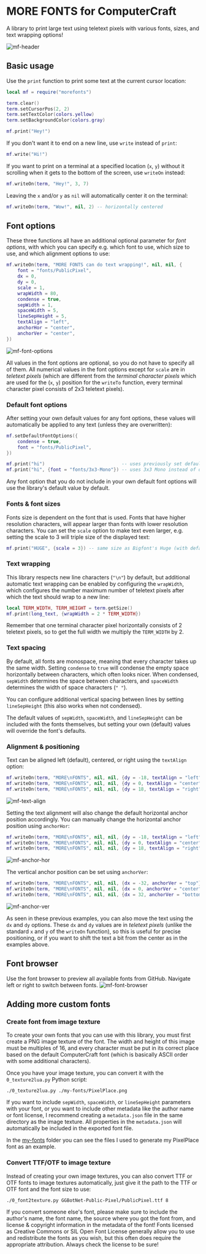 # MORE FONTS for ComputerCraft
A library to print large text using teletext pixels with various fonts, sizes, and text wrapping options!

![mf-header](https://github.com/MichielP1807/more-fonts/assets/16452219/bc8cd6c6-432b-45ac-8707-3392eb57ecc1)

## Basic usage
Use the `print` function to print some text at the current cursor location:
```lua
local mf = require("morefonts")

term.clear()
term.setCursorPos(2, 2)
term.setTextColor(colors.yellow)
term.setBackgroundColor(colors.gray)

mf.print("Hey!")
```
If you don't want it to end on a new line, use `write` instead of `print`:
```lua
mf.write("Hi!")
```

If you want to print on a terminal at a specified location (`x`, `y`) without it scrolling when it gets to the bottom of the screen, use `writeOn` instead:
```lua
mf.writeOn(term, "Hey!", 3, 7)
```

Leaving the `x` and/or `y` as `nil` will automatically center it on the terminal:
```lua
mf.writeOn(term, "Wow!", nil, 2) -- horizontally centered
```

## Font options
These three functions all have an additional optional parameter for *font options*, with which you can specify e.g. which font to use, which size to use, and which alignment options to use:
```lua
mf.writeOn(term, "MORE FONTS can do text wrapping!", nil, nil, {
    font = "fonts/PublicPixel",
    dx = 0,
    dy = 0,
    scale = 1,
    wrapWidth = 80,
    condense = true,
    sepWidth = 1,
    spaceWidth = 5,
    lineSepHeight = 5,
    textAlign = "left",
    anchorHor = "center",
    anchorVer = "center",
})
```
![mf-font-options](https://github.com/MichielP1807/more-fonts/assets/16452219/fc7faccb-e982-477e-8a3b-a6cdd9522267)

All values in the font options are optional, so you do not have to specify all of them.
All numerical values in the font options except for `scale` are in *teletext pixels* (which are different from the *terminal character pixels* which are used for the (`x`, `y`) position for the `writeTo` function, every terminal character pixel consists of 2x3 teletext pixels).

### Default font options
After setting your own default values for any font options, these values will automatically be applied to any text (unless they are overwritten):
```lua
mf.setDefaultFontOptions({
    condense = true,
    font = "fonts/PublicPixel",
})

mf.print("hi")                            -- uses previously set default font
mf.print("hi", {font = "fonts/3x3-Mono"}) -- uses 3x3 Mono instead of default font (but is still condensed)
```
Any font option that you do not include in your own default font options will use the library's default value by default.

### Fonts & font sizes
Fonts size is dependent on the font that is used. Fonts that have higher resolution characters, will appear larger than fonts with lower resolution characters.
You can set the `scale` option to make text even larger, e.g. setting the scale to 3 will triple size of the displayed text:
```lua
mf.print("HUGE", {scale = 3}) -- same size as Bigfont's Huge (with default CC font)
```

<!-- Scale 1 = BigFont's size 1 (big) -->
<!-- Scale 3 = BigFont's size 2 (huge) -->
<!-- Scale 9 = BigFont's size 3 -->
<!-- And so on.... -->

### Text wrapping
This library respects new line characters (`"\n"`) by default, but additional automatic text wrapping can be enabled by configuring the `wrapWidth`, which configures the number maximum number of teletext pixels after which the text should wrap to a new line:
```lua
local TERM_WIDTH, TERM_HEIGHT = term.getSize()
mf.print(long_text, {wrapWidth = 2 * TERM_WIDTH})
```
Remember that one terminal character pixel horizontally consists of 2 teletext pixels, so to get the full width we multiply the `TERM_WIDTH` by 2.

### Text spacing
By default, all fonts are monospace, meaning that every character takes up the same width.
Setting `condense` to `true` will condense the empty space horizontally between characters, which often looks nicer.
When condensed, `sepWidth` determines the space between characters, and `spaceWidth` determines the width of space characters (`" "`).

You can configure additional vertical spacing between lines by setting `lineSepHeight` (this also works when not condensed).

The default values of `sepWidth`, `spaceWidth`, and `lineSepHeight` can be included with the fonts themselves, but setting your own (default) values will override the font's defaults.

### Alignment & positioning
Text can be aligned left (default), centered, or right using the `textAlign` option:
```lua
mf.writeOn(term, "MORE\nFONTS", nil, nil, {dy = -18, textAlign = "left"})
mf.writeOn(term, "MORE\nFONTS", nil, nil, {dy = 0, textAlign = "center"})
mf.writeOn(term, "MORE\nFONTS", nil, nil, {dy = 18, textAlign = "right"})
```
![mf-text-align](https://github.com/MichielP1807/more-fonts/assets/16452219/644e5055-7d83-4c17-8312-68c46bfb34b3)

Setting the text alignment will also change the default horizontal anchor position accordingly.
You can manually change the horizontal anchor position using `anchorHor`:
```lua
mf.writeOn(term, "MORE\nFONTS", nil, nil, {dy = -18, textAlign = "left", anchorHor = "center"})
mf.writeOn(term, "MORE\nFONTS", nil, nil, {dy = 0, textAlign = "center", anchorHor = "center"})
mf.writeOn(term, "MORE\nFONTS", nil, nil, {dy = 18, textAlign = "right", anchorHor = "center"})
```
![mf-anchor-hor](https://github.com/MichielP1807/more-fonts/assets/16452219/06876522-d6c5-4e92-b327-d7aec7db7d0a)

The vertical anchor position can be set using `anchorVer`:
```lua
mf.writeOn(term, "MORE\nFONTS", nil, nil, {dx = -32, anchorVer = "top"})
mf.writeOn(term, "MORE\nFONTS", nil, nil, {dx = 0, anchorVer = "center"})
mf.writeOn(term, "MORE\nFONTS", nil, nil, {dx = 32, anchorVer = "bottom"})
```
![mf-anchor-ver](https://github.com/MichielP1807/more-fonts/assets/16452219/95141bef-6af3-4751-bfa4-6951913453e5)

As seen in these previous examples, you can also move the text using the `dx` and `dy` options. These `dx` and `dy` values are in *teletext pixels* (unlike the standard `x` and `y` of the `writeOn` function), so this is useful for precise positioning, or if you want to shift the text a bit from the center as in the examples above.


## Font browser
Use the font browser to preview all available fonts from GitHub. Navigate left or right to switch between fonts.
![mf-font-browser](https://github.com/MichielP1807/more-fonts/assets/16452219/e5584c98-ad0e-42e1-b2c9-d5f5206c4056)


## Adding more custom fonts
### Create font from image texture
To create your own fonts that you can use with this library, you must first create a PNG image texture of the font. The width and height of this image must be multiples of 16, and every character must be put in its correct place based on the default ComputerCraft font (which is basically ASCII order with some additional characters).

Once you have your image texture, you can convert it with the `0_texture2lua.py` Python script:
```
./0_texture2lua.py ./my-fonts/PixelPlace.png
```
If you want to include `sepWidth`, `spaceWidth`, or `lineSepHeight` parameters with your font, or you want to include other metadata like the author name or font license, I recommend creating a `metadata.json` file in the same directory as the image texture. All properties in the `metadata.json` will automatically be included in the exported font file.

In the [my-fonts](https://github.com/MichielP1807/more-fonts/tree/main/fonts/my-fonts) folder you can see the files I used to generate my PixelPlace font as an example.

### Convert TTF/OTF to image texture
Instead of creating your own image textures, you can also convert TTF or OTF fonts to image textures automatically, just give it the path to the TTF or OTF font and the font size to use:
```
./0_font2texture.py GGBotNet-Public-Pixel/PublicPixel.ttf 8
```
If you convert someone else's font, please make sure to include the author's name, the font name, the source where you got the font from, and license & copyright information in the metadata of the font! Fonts licensed as Creative Commons or SIL Open Font License generally allow you to use and redistribute the fonts as you wish, but this often does require the appropriate attribution. Always check the license to be sure!
